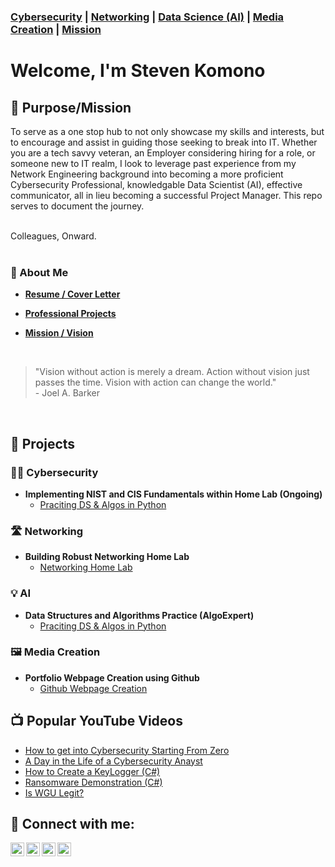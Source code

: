 ### [Cybersecurity](https://github.com/Komonodrg-portfolio/Cybersecurity) | [Networking](https://github.com/Komonodrg-portfolio/Networking) | [Data Science (AI)](https://github.com/Komonodrg-portfolio/AI) | [Media Creation](https://github.com/Komonodrg-portfolio/MediaCreation) | [Mission](https://github.com/Komonodrg-portfolio/Mission/)
<h1>
  Welcome, I'm Steven Komono <br/>


<h2>🏁 Purpose/Mission</h2>
To serve as a one stop hub to not only showcase my skills and interests, but to encourage and assist in guiding those seeking to break into IT.  Whether you are a tech savvy veteran, an Employer considering hiring for a role, or someone new to IT realm, I look to leverage past experience from my Network Engineering background into becoming a more proficient Cybersecurity Professional, knowledgable Data Scientist (AI), effective communicator, all in lieu becoming a successful Project Manager.  This repo serves to document the journey.<br>  


<br>Colleagues, Onward.<br>
<br>

<h3>📄 About Me </h3>

- <a href="https://github.com/Komonodrg-portfolio/Komonodrg-portfolio/blob/main/SK%20Resume%202025.pdf" target="_blank"><b>Resume / Cover Letter</b></a>

- <a href="https://example.com/projects" target="_blank"><b>Professional Projects</b></a>

- <a href="https://github.com/Komonodrg-portfolio/Mission/"><b>Mission / Vision</b></a>
<br>





>"Vision without action is merely a dream. Action without vision just passes the time. Vision with action can change the world." <br>  - Joel A. Barker
<br>


<h2>📂 Projects</h2>
<h3>👨‍💻 Cybersecurity</h3>

- <b>Implementing NIST and CIS Fundamentals within Home Lab (Ongoing)</b>
  - [Praciting DS & Algos in Python](https://github.com/joshmadakor1/Algorithms-Practice)


<h3>🛣️ Networking</h3>

- <b>Building Robust Networking Home Lab</b>
  - [Networking Home Lab](https://github.com/Komonodrg-portfolio/---N---Home_Lab_Networking)
 
<h3>💡 AI</h3>

- <b>Data Structures and Algorithms Practice (AlgoExpert)</b>
  - [Praciting DS & Algos in Python](https://github.com/joshmadakor1/Algorithms-Practice)
 
<h3>🖼️ Media Creation</h3>

- <b>Portfolio Webpage Creation using Github</b>
  - [Github Webpage Creation](https://github.com/joshmadakor1/Algorithms-Practice)


<h2>📺 Popular YouTube Videos</h2>

- [How to get into Cybersecurity Starting From Zero](https://www.youtube.com/watch?v=a83ASGn_V_s)
- [A Day in the Life of a Cybersecurity Anayst](https://www.youtube.com/watch?v=uHy3oM7NnoU)
- [How to Create a KeyLogger (C#)](https://www.youtube.com/watch?v=N-L9hklSlNk)
- [Ransomware Demonstration (C#)](https://www.youtube.com/watch?v=OfvdQeh79s0)
- [Is WGU Legit?](https://www.youtube.com/watch?v=E2MwRWxDBkA)

<h2> 🤳 Connect with me:</h2>

[<img align="left" alt="JoshMadakor | YouTube" width="22px" src="https://cdn.jsdelivr.net/npm/simple-icons@v3/icons/youtube.svg" />][youtube]
[<img align="left" alt="JoshMadakor | Tik Tok" width="22px" src="https://cdn.jsdelivr.net/npm/simple-icons@v3/icons/tiktok.svg" />][tiktok]
[<img align="left" alt="JoshMadakor | LinkedIn" width="22px" src="https://cdn.jsdelivr.net/npm/simple-icons@v3/icons/linkedin.svg" />][linkedin]
[<img align="left" alt="JoshMadakor | Instagram" width="22px" src="https://cdn.jsdelivr.net/npm/simple-icons@v3/icons/instagram.svg" />][instagram]

[tiktok]: https://tiktok.com/joshmadakor
[youtube]: https://www.youtube.com/c/joshmadakor
[instagram]: https://www.instagram.com/joshmadakor/
[linkedin]: https://linkedin.com/in/joshmadakor

<!--
**joshmadakor1/joshmadakor1** is a ✨ _special_ ✨ repository because its `README.md` (this file) appears on your GitHub profile.

Here are some ideas to get you started:

- 🔭 I’m currently working on ...
- 🌱 I’m currently learning ...
- 👯 I’m looking to collaborate on ...
- 🤔 I’m looking for help with ...
- 💬 Ask me about ...
- 📫 How to reach me: ...
- 😄 Pronouns: ...
- ⚡ Fun fact: ...
-->
